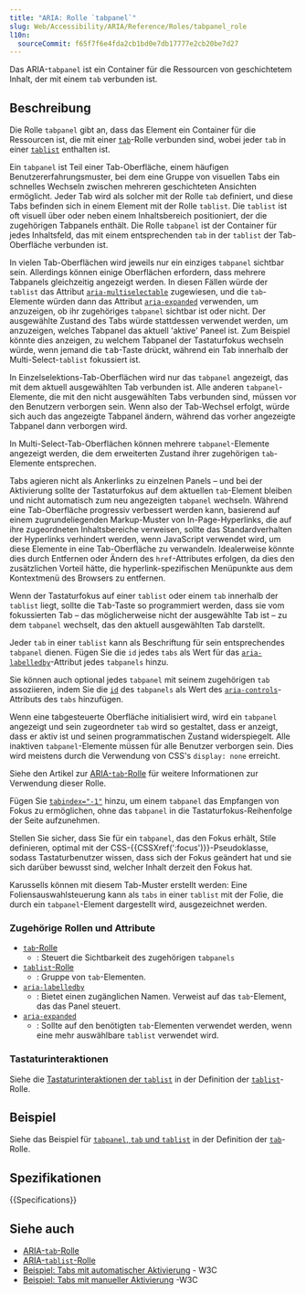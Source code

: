 ```yaml
---
title: "ARIA: Rolle `tabpanel`"
slug: Web/Accessibility/ARIA/Reference/Roles/tabpanel_role
l10n:
  sourceCommit: f65f7f6e4fda2cb1bd0e7db17777e2cb20be7d27
---
```


Das ARIA-`tabpanel` ist ein Container für die Ressourcen von geschichtetem Inhalt, der mit einem `tab` verbunden ist.

## Beschreibung

Die Rolle `tabpanel` gibt an, dass das Element ein Container für die Ressourcen ist, die mit einer [`tab`](/de/docs/Web/Accessibility/ARIA/Reference/Roles/tab_role)-Rolle verbunden sind, wobei jeder `tab` in einer [`tablist`](/de/docs/Web/Accessibility/ARIA/Reference/Roles/tablist_role) enthalten ist.

Ein `tabpanel` ist Teil einer Tab-Oberfläche, einem häufigen Benutzererfahrungsmuster, bei dem eine Gruppe von visuellen Tabs ein schnelles Wechseln zwischen mehreren geschichteten Ansichten ermöglicht. Jeder Tab wird als solcher mit der Rolle `tab` definiert, und diese Tabs befinden sich in einem Element mit der Rolle `tablist`. Die `tablist` ist oft visuell über oder neben einem Inhaltsbereich positioniert, der die zugehörigen Tabpanels enthält. Die Rolle `tabpanel` ist der Container für jedes Inhaltsfeld, das mit einem entsprechenden `tab` in der `tablist` der Tab-Oberfläche verbunden ist.

In vielen Tab-Oberflächen wird jeweils nur ein einziges `tabpanel` sichtbar sein. Allerdings können einige Oberflächen erfordern, dass mehrere Tabpanels gleichzeitig angezeigt werden. In diesen Fällen würde der `tablist` das Attribut [`aria-multiselectable`](/de/docs/Web/Accessibility/ARIA/Reference/Attributes/aria-multiselectable) zugewiesen, und die `tab`-Elemente würden dann das Attribut [`aria-expanded`](/de/docs/Web/Accessibility/ARIA/Reference/Attributes/aria-expanded) verwenden, um anzuzeigen, ob ihr zugehöriges `tabpanel` sichtbar ist oder nicht. Der ausgewählte Zustand des Tabs würde stattdessen verwendet werden, um anzuzeigen, welches Tabpanel das aktuell 'aktive' Paneel ist. Zum Beispiel könnte dies anzeigen, zu welchem Tabpanel der Tastaturfokus wechseln würde, wenn jemand die <kbd>tab</kbd>-Taste drückt, während ein Tab innerhalb der Multi-Select-`tablist` fokussiert ist.

In Einzelselektions-Tab-Oberflächen wird nur das `tabpanel` angezeigt, das mit dem aktuell ausgewählten Tab verbunden ist. Alle anderen `tabpanel`-Elemente, die mit den nicht ausgewählten Tabs verbunden sind, müssen vor den Benutzern verborgen sein. Wenn also der Tab-Wechsel erfolgt, würde sich auch das angezeigte Tabpanel ändern, während das vorher angezeigte Tabpanel dann verborgen wird.

In Multi-Select-Tab-Oberflächen können mehrere `tabpanel`-Elemente angezeigt werden, die dem erweiterten Zustand ihrer zugehörigen `tab`-Elemente entsprechen.

Tabs agieren nicht als Ankerlinks zu einzelnen Panels – und bei der Aktivierung sollte der Tastaturfokus auf dem aktuellen `tab`-Element bleiben und nicht automatisch zum neu angezeigten `tabpanel` wechseln. Während eine Tab-Oberfläche progressiv verbessert werden kann, basierend auf einem zugrundeliegenden Markup-Muster von In-Page-Hyperlinks, die auf ihre zugeordneten Inhaltsbereiche verweisen, sollte das Standardverhalten der Hyperlinks verhindert werden, wenn JavaScript verwendet wird, um diese Elemente in eine Tab-Oberfläche zu verwandeln. Idealerweise könnte dies durch Entfernen oder Ändern des `href`-Attributes erfolgen, da dies den zusätzlichen Vorteil hätte, die hyperlink-spezifischen Menüpunkte aus dem Kontextmenü des Browsers zu entfernen.

Wenn der Tastaturfokus auf einer `tablist` oder einem `tab` innerhalb der `tablist` liegt, sollte die <kbd>Tab</kbd>-Taste so programmiert werden, dass sie vom fokussierten Tab – das möglicherweise nicht der ausgewählte Tab ist – zu dem `tabpanel` wechselt, das den aktuell ausgewählten Tab darstellt.

Jeder `tab` in einer `tablist` kann als Beschriftung für sein entsprechendes `tabpanel` dienen. Fügen Sie die `id` jedes `tabs` als Wert für das [`aria-labelledby`](/de/docs/Web/Accessibility/ARIA/Reference/Attributes/aria-labelledby)-Attribut jedes `tabpanels` hinzu.

Sie können auch optional jedes `tabpanel` mit seinem zugehörigen `tab` assoziieren, indem Sie die [`id`](/de/docs/Web/HTML/Global_attributes/id) des `tabpanels` als Wert des [`aria-controls`](/de/docs/Web/Accessibility/ARIA/Reference/Attributes/aria-controls)-Attributs des `tabs` hinzufügen.

Wenn eine tabgesteuerte Oberfläche initialisiert wird, wird ein `tabpanel` angezeigt und sein zugeordneter `tab` wird so gestaltet, dass er anzeigt, dass er aktiv ist und seinen programmatischen Zustand widerspiegelt. Alle inaktiven `tabpanel`-Elemente müssen für alle Benutzer verborgen sein. Dies wird meistens durch die Verwendung von CSS's `display: none` erreicht.

Siehe den Artikel zur [ARIA-`tab`-Rolle](/de/docs/Web/Accessibility/ARIA/Reference/Roles/tab_role) für weitere Informationen zur Verwendung dieser Rolle.

Fügen Sie [`tabindex="-1"`](/de/docs/Web/HTML/Global_attributes/tabindex) hinzu, um einem `tabpanel` das Empfangen von Fokus zu ermöglichen, ohne das `tabpanel` in die Tastaturfokus-Reihenfolge der Seite aufzunehmen.

Stellen Sie sicher, dass Sie für ein `tabpanel`, das den Fokus erhält, Stile definieren, optimal mit der CSS-{{CSSXref(':focus')}}-Pseudoklasse, sodass Tastaturbenutzer wissen, dass sich der Fokus geändert hat und sie sich darüber bewusst sind, welcher Inhalt derzeit den Fokus hat.

Karussells können mit diesem Tab-Muster erstellt werden: Eine Foliensauswahlsteuerung kann als `tabs` in einer `tablist` mit der Folie, die durch ein `tabpanel`-Element dargestellt wird, ausgezeichnet werden.

### Zugehörige Rollen und Attribute

- [`tab`-Rolle](/de/docs/Web/Accessibility/ARIA/Reference/Roles/tab_role)
  - : Steuert die Sichtbarkeit des zugehörigen `tabpanels`
- [`tablist`-Rolle](/de/docs/Web/Accessibility/ARIA/Reference/Roles/tablist_role)
  - : Gruppe von `tab`-Elementen.
- [`aria-labelledby`](/de/docs/Web/Accessibility/ARIA/Reference/Attributes/aria-labelledby)
  - : Bietet einen zugänglichen Namen. Verweist auf das `tab`-Element, das das Panel steuert.
- [`aria-expanded`](/de/docs/Web/Accessibility/ARIA/Reference/Attributes/aria-expanded)
  - : Sollte auf den benötigten `tab`-Elementen verwendet werden, wenn eine mehr auswählbare `tablist` verwendet wird.

### Tastaturinteraktionen

Siehe die [Tastaturinteraktionen der `tablist`](/de/docs/Web/Accessibility/ARIA/Reference/Roles/tablist_role#keyboard_interactions) in der Definition der [`tablist`](/de/docs/Web/Accessibility/ARIA/Reference/Roles/tablist_role)-Rolle.

## Beispiel

Siehe das Beispiel für [`tabpanel`, `tab` und `tablist`](/de/docs/Web/Accessibility/ARIA/Reference/Roles/tab_role#example) in der Definition der [`tab`](/de/docs/Web/Accessibility/ARIA/Reference/Roles/tab_role)-Rolle.

## Spezifikationen

{{Specifications}}

## Siehe auch

- [ARIA-`tab`-Rolle](/de/docs/Web/Accessibility/ARIA/Reference/Roles/tab_role)
- [ARIA-`tablist`-Rolle](/de/docs/Web/Accessibility/ARIA/Reference/Roles/tablist_role)
- [Beispiel: Tabs mit automatischer Aktivierung](https://www.w3.org/WAI/ARIA/apg/example-index/tabs/tabs-automatic.html) - W3C
- [Beispiel: Tabs mit manueller Aktivierung](https://www.w3.org/WAI/ARIA/apg/example-index/tabs/tabs-manual.html) -W3C
